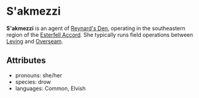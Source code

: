 # S'akmezzi

**S'akmezzi** is an agent of [Reynard's Den](../../../../organizations/reynards-den), operating in the southeastern region of the [Esterfell Accord](../../). She typically runs field operations between [Leving](../../leving) and [Overseam](../../overseam).

## Attributes

- pronouns: she/her
- species: drow
- languages: Common, Elvish
